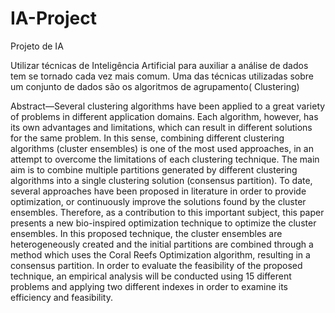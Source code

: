 # IA-Project
Projeto de IA

Utilizar técnicas de Inteligência Artificial para auxiliar a análise de dados tem se tornado cada vez mais comum. Uma das técnicas utilizadas sobre um conjunto de dados são os algoritmos de agrupamento( Clustering)


Abstract—Several clustering algorithms have been applied to a great variety of problems in different application domains. Each algorithm, however, has its own advantages and limitations, which can result in different solutions for the same problem. In this sense, combining different clustering algorithms (cluster ensembles) is one of the most used approaches, in an attempt to overcome the limitations of each clustering technique. The main aim is to combine multiple partitions generated by different clustering algorithms into a single clustering solution (consensus partition). To date, several approaches have been proposed in literature in order to provide optimization, or continuously improve the solutions found by the cluster ensembles. Therefore, as a contribution to this important subject, this paper presents a new bio-inspired optimization technique to optimize the cluster ensembles. In this proposed technique, the cluster ensembles are heterogeneously created and the initial partitions are combined through a method which uses the Coral Reefs Optimization algorithm, resulting in a consensus partition. In order to evaluate the feasibility of the proposed technique, an empirical analysis will be conducted using 15 different problems and applying two different indexes in order to examine its efficiency and feasibility.
